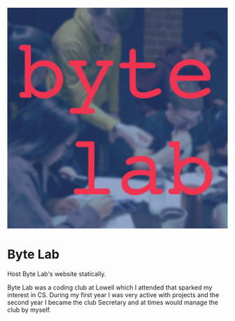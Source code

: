 ![Byte Lab Logo](https://github.com/RafaelCenzano/bytelab/blob/master/icons/icon-512x512.png)
# Byte Lab

Host Byte Lab's website statically.

Byte Lab was a coding club at Lowell which I attended that sparked my interest in CS. During my first year I was very active with projects and the second year I became the club Secretary and at times would manage the club by myself.
